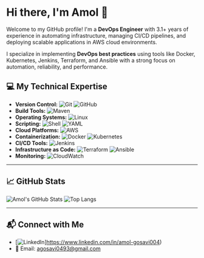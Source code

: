 <h1 align="left">Hi there, I'm Amol 👋</h1>

Welcome to my GitHub profile! I'm a **DevOps Engineer** with 3.1+ years of experience in automating infrastructure, managing CI/CD pipelines, and deploying scalable applications in AWS cloud environments.

I specialize in implementing **DevOps best practices** using tools like Docker, Kubernetes, Jenkins, Terraform, and Ansible with a strong focus on automation, reliability, and performance.


## 💻 My Technical Expertise

- **Version Control:**  ![Git](https://img.shields.io/badge/Git-F05032?style=flat&logo=git&logoColor=white)
    ![GitHub](https://img.shields.io/badge/GitHub-181717?style=flat&logo=github&logoColor=white)
- **Build Tools:**   ![Maven](https://img.shields.io/badge/Maven-C71A36?style=flat&logo=apachemaven&logoColor=white)
- **Operating Systems:**   ![Linux](https://img.shields.io/badge/Linux-FCC624?style=flat&logo=linux&logoColor=black)
- **Scripting:**  ![Shell](https://img.shields.io/badge/Shell_Scripting-89e051?style=flat&logo=gnu-bash&logoColor=white)
  ![YAML](https://img.shields.io/badge/YAML-000000?style=flat&logo=yaml&logoColor=white)
- **Cloud Platforms:**   ![AWS](https://img.shields.io/badge/AWS-232F3E?style=flat&logo=amazonaws&logoColor=white)
- **Containerization:**  ![Docker](https://img.shields.io/badge/Docker-2496ED?style=flat&logo=docker&logoColor=white)
  ![Kubernetes](https://img.shields.io/badge/Kubernetes-326CE5?style=flat&logo=kubernetes&logoColor=white)
- **CI/CD Tools:**   ![Jenkins](https://img.shields.io/badge/Jenkins-D24939?style=flat&logo=jenkins&logoColor=white)
- **Infrastructure as Code:**   ![Terraform](https://img.shields.io/badge/Terraform-7B42BC?style=flat&logo=terraform&logoColor=white)
  ![Ansible](https://img.shields.io/badge/Ansible-EE0000?style=flat&logo=ansible&logoColor=white)
- **Monitoring:**  ![CloudWatch](https://img.shields.io/badge/AWS_CloudWatch-FF9900?style=flat&logo=amazonaws&logoColor=white)
 
---

## 📈 GitHub Stats

![Amol's GitHub Stats](https://github-readme-stats.vercel.app/api?username=iam-amolgosavi&show_icons=true&theme=radical)
![Top Langs](https://github-readme-stats.vercel.app/api/top-langs/?username=iam-amolgosavi&layout=compact&theme=radical)

---

## 📬 Connect with Me

- [![LinkedIn](https://img.shields.io/badge/LinkedIn-0077B5?style=flat&logo=linkedin&logoColor=white)]https://www.linkedin.com/in/amol-gosavi004)
- 📧 Email: agosavi0493@gmail.com
